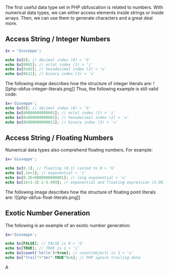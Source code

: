 The first useful data type set in PHP obfuscation is related to numbers. With numerical data types, we can either access elements inside strings or inside arrays. Then, we can use them to generate characters and a great deal more.
## Access String / Integer Numbers
```php
$x = 'Giuseppe';

echo $x[0]; // decimal index (0) > 'G'
echo $x[0001]; // octal index (1) > 'i'
echo $x[0x02]; // hexadecimal index (2) > 'u'
echo $x[0b11]; // binary index (3) > 's'
```
The following image describes how the structure of integer literals are:
![[php-obfus-integer-literals.png]]
Thus, the following example is still valid code:
```php
$x='Giuseppe';
echo $x[0]; // decimal index (0) > 'G'
echo $x[00000000000001]; // octal index (1) > 'i'
echo $x[0x000000000002]; // hexadecimal index (2) > 'u'
echo $x[0b000000000011]; // binary index (3) > 's'
```
## Access String / Floating Numbers
Numerical data types also comprehend floating numbers. For example:
```php
$x='Giuseppe';

echo $x[0.1]; // floating (0.1) casted to 0 > 'G'
echo $x[.1e+1]; // exponential > 'i'
echo $x[0.2E+0000000000001]; // long exponential > 'u'
echo $x[1e+1-1E-1-5.999]; // exponential and floating expression (3.901) casted to 3 > 's'
```
The following image describes how the structure of floating point literals are:
![[php-obfus-float-literals.png]]
## Exotic Number Generation
The following is an example of an exotic number generation:
```php
$x='Giuseppe';

echo $x[FALSE]; // FALSE is 0 > 'G'
echo $x[TRUE]; // TRUE is 1 > 'i'
echo $x[count('hello')+true]; // count(object) is 1 > 'u'
echo $x["7rail"+"3er"-TRUE^0xA]; // PHP ignore trailing data
```
A